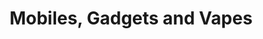 ---
title: "Mobiles, Gadgets and Vapes"
url: /aberdeen/mobiles-gadgets-and-vapes/
shop: mobile phone
---